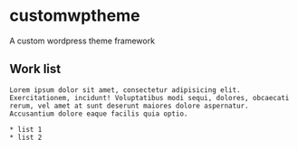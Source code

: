 # customwptheme
A custom wordpress theme framework


## Work list

	Lorem ipsum dolor sit amet, consectetur adipisicing elit. Exercitationem, incidunt! Voluptatibus modi sequi, dolores, obcaecati rerum, vel amet at sunt deserunt maiores dolore aspernatur. Accusantium dolore eaque facilis quia optio.

	* list 1
	* list 2